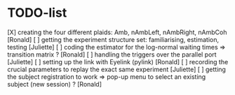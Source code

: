 # TODO-list

[X] creating the four different plaids: Amb, nAmbLeft, nAmbRight, nAmbCoh [Ronald]
[ ] getting the experiment structure set: familiarising, estimation, testing [Juliette]
[ ] coding the estimator for the log-normal waiting times => transition matrix ? [Ronald]
[ ] handling the triggers over the parallel port [Juliette]
[ ] setting up the link with Eyelink (pylink) [Ronald]
[ ] recording the crucial parameters to replay the exact same experiment [Juliette]
[ ] getting the subject registration to work => pop-up menu to select an existing subject (new session) ? [Ronald]
